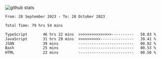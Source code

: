 
![github stats](https://github-readme-stats.vercel.app/api?username=realmahd1&show_icons=true&theme=codeSTACKr&hide_rank=true&count_private=true)

<!--START_SECTION:waka-->

```txt
From: 28 September 2023 - To: 28 October 2023

Total Time: 79 hrs 54 mins

TypeScript       46 hrs 22 mins  >>>>>>>>>>>>>>>----------   58.03 %
JavaScript       31 hrs 29 mins  >>>>>>>>>>---------------   39.41 %
JSON             39 mins         -------------------------   00.82 %
Bash             25 mins         -------------------------   00.53 %
HTML             23 mins         -------------------------   00.50 %
```

<!--END_SECTION:waka-->
